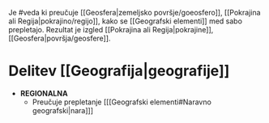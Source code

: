 Je #veda ki preučuje [[Geosfera|zemeljsko površje/goeosfero]], [[Pokrajina ali Regija|pokrajino/regijo]], kako se [[Geografski elementi]] med sabo prepletajo. Rezultat je izgled [[Pokrajina ali Regija|pokrajine]], [[Geosfera|površja/geosfere]].

# Delitev [[Geografija|geografije]]
- **REGIONALNA**
	- Preučuje prepletanje [[[Geografski elementi#Naravno geografski|nara]]]
